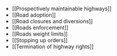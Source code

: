 - [[Prospectively maintainable highways]]
- [[Road adoption]]
- [[Road closures and diversions]]
- [[Roads enforcement]]
- [[Roads weight limits]]
- [[Stopping up orders]]
- [[Termination of highway rights]]
